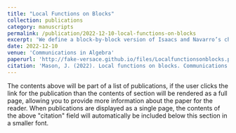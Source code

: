```yaml
---
title: "Local Functions on Blocks"
collection: publications
category: manuscripts
permalink: /publication/2022-12-10-local-functions-on-blocks
excerpt: 'We define a block-by-block version of Isaacs and Navarro’s chain local condition and then prove that the Alperin–McKay conjecture is equivalent to a certain function on groups having this property. We then go on to prove several other block-by-block versions of results from Isaacs and Navarro’s paper.'
date: 2022-12-10
venue: 'Communications in Algebra'
paperurl: 'http://fake-versace.github.io/files/Localfunctionsonblocks.pdf'
citation: 'Mason, J. (2022). Local functions on blocks. Communications in Algebra, 51(6), 2232–2242. https://doi.org/10.1080/00927872.2022.2154785.'
---
```

The contents above will be part of a list of publications, if the user clicks the link for the publication than the contents of section will be rendered as a full page, allowing you to provide more information about the paper for the reader. When publications are displayed as a single page, the contents of the above "citation" field will automatically be included below this section in a smaller font.
